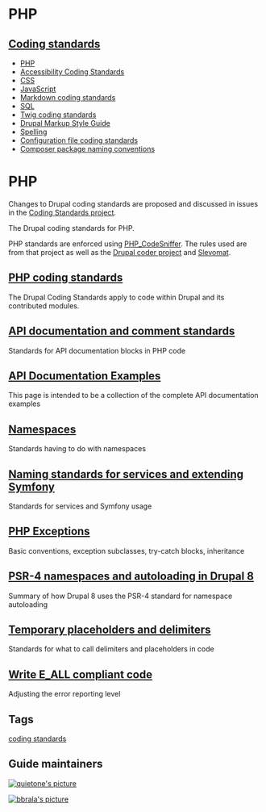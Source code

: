 # PHP

## [Coding standards](/docs/develop/standards)

-   [PHP](/docs/develop/standards/php)
-   [Accessibility Coding Standards](/docs/develop/standards/accessibility-coding-standards)
-   [CSS](/docs/develop/standards/css)
-   [JavaScript](/docs/develop/standards/javascript-coding-standards)
-   [Markdown coding standards](/docs/develop/coding-standards/markdown-coding-standards)
-   [SQL](/docs/develop/standards/sql)
-   [Twig coding standards](/docs/develop/coding-standards/twig-coding-standards)
-   [Drupal Markup Style Guide](/docs/develop/coding-standards/drupal-markup-style-guide)
-   [Spelling](/docs/develop/standards/spelling)
-   [Configuration file coding standards](/docs/develop/coding-standards/configuration-file-coding-standards)
-   [Composer package naming conventions](/docs/develop/coding-standards/composer-package-naming-conventions)

# PHP

Changes to Drupal coding standards are proposed and discussed in issues in the [Coding Standards project](/project/coding_standards).

The Drupal coding standards for PHP.

PHP standards are enforced using [PHP\_CodeSniffer](https://github.com/squizlabs/PHP_CodeSniffer). The rules used are from that project as well as the [Drupal coder project](https://drupal.org/project/coder) and [Slevomat](https://github.com/slevomat/coding-standard).

## [PHP coding standards](/docs/develop/standards/php/php-coding-standards)

The Drupal Coding Standards apply to code within Drupal and its contributed modules.

## [API documentation and comment standards](/docs/develop/standards/php/api-documentation-and-comment-standards)

Standards for API documentation blocks in PHP code

## [API Documentation Examples](/docs/develop/standards/php/api-documentation-examples)

This page is intended to be a collection of the complete API documentation examples

## [Namespaces](/docs/develop/coding-standards/namespaces)

Standards having to do with namespaces

## [Naming standards for services and extending Symfony](/docs/develop/coding-standards/naming-standards-for-services-and-extending-symfony)

Standards for services and Symfony usage

## [PHP Exceptions](/docs/develop/coding-standards/php-exceptions)

Basic conventions, exception subclasses, try-catch blocks, inheritance

## [PSR-4 namespaces and autoloading in Drupal 8](/docs/develop/standards/php/psr-4-namespaces-and-autoloading-in-drupal-8)

Summary of how Drupal 8 uses the PSR-4 standard for namespace autoloading

## [Temporary placeholders and delimiters](/docs/develop/coding-standards/temporary-placeholders-and-delimiters)

Standards for what to call delimiters and placeholders in code

## [Write E\_ALL compliant code](/docs/develop/coding-standards/write-e_all-compliant-code)

Adjusting the error reporting level

## Tags

[coding standards](/taxonomy/term/190104)

## Guide maintainers

[![quietone's picture](https://www.drupal.org/files/styles/drupalorg_user_picture/public/user-pictures/picture-2572884-1413636022.png?itok=hb37HODX)](/user/2572884 "View quietone's profile")

[![bbrala's picture](https://www.drupal.org/files/styles/drupalorg_user_picture/public/user-pictures/picture-3366066-1642414976.jpg?itok=pzSXRszK)](/user/3366066 "View bbrala's profile")